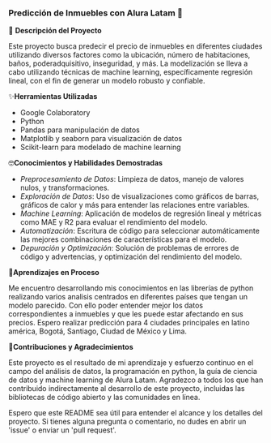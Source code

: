 ### Predicción de Inmuebles con Alura Latam 👋


🔭 **Descripción del Proyecto**

Este proyecto busca predecir el precio de inmuebles en diferentes ciudades utilizando diversos factores como la ubicación, número de habitaciones, baños, poderadquisitivo, inseguridad, y más. La modelización se lleva a cabo utilizando técnicas de machine learning, específicamente regresión lineal, con el fin de generar un modelo robusto y confiable.

✨**Herramientas Utilizadas**
  - Google Colaboratory
  - Python
  - Pandas para manipulación de datos
  - Matplotlib y seaborn para visualización de datos
  - Scikit-learn para modelado de machine learning
    
🤓**Conocimientos y Habilidades Demostradas**

  - *Preprocesamiento de Datos*: Limpieza de datos, manejo de valores nulos, y transformaciones.
  - *Exploración de Datos*: Uso de visualizaciones como gráficos de barras, gráficos de calor y más para entender las relaciones entre variables.
  - *Machine Learning*: Aplicación de modelos de regresión lineal y métricas como MAE y R2 para evaluar el rendimiento del modelo.
  - *Automatización*: Escritura de código para seleccionar automáticamente las mejores combinaciones de características para el modelo.
  - *Depuración y Optimización*: Solución de problemas de errores de código y advertencias, y optimización del rendimiento del modelo.

🌱**Aprendizajes en Proceso**

Me encuentro desarrollando mis conocimientos en las librerías de python realizando varios analisis centrados en diferentes países que tengan un modelo parecido. Con ello poder entender mejor los datos correspondientes a inmuebles y que les puede estar afectando en sus precios. Espero realizar predicción para 4 ciudades principales en latino américa, Bogotá, Santiago, Ciudad de México y Lima.

👯**Contribuciones y Agradecimientos**

Este proyecto es el resultado de mi aprendizaje y esfuerzo continuo en el campo del análisis de datos, la programación en python, la guía de ciencia de datos y machine learning de Alura Latam. Agradezco a todos los que han contribuido indirectamente al desarrollo de este proyecto, incluidas las bibliotecas de código abierto y las comunidades en línea.

Espero que este README sea útil para entender el alcance y los detalles del proyecto. Si tienes alguna pregunta o comentario, no dudes en abrir un 'issue' o enviar un 'pull request'.
<!--
**Stivaly/Stivaly** is a ✨ _special_ ✨ repository because its `README.md` (this file) appears on your GitHub profile.

Here are some ideas to get you started:

- 🔭 I’m currently working on ...
- 🌱 I’m currently learning ...
- 👯 I’m looking to collaborate on ...
- 🤔 I’m looking for help with ...
- 💬 Ask me about ...
- 📫 How to reach me: ...
- 😄 Pronouns: ...
- ⚡ Fun fact: ...
-->
 
